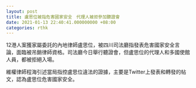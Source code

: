 ```yaml
---
layout: post
title: 盧思位被指危害國家安全　代理人被拒參加聽證會
date: 2021-01-13 22:40:41.000000000 +08:00
categories: rthk
---
```


12港人案獲家屬委託的內地律師盧思位，被四川司法廳指發表危害國家安全言論，面臨被吊銷律師資格。司法廳今日舉行聽證會，但盧思位的代理人和多國使館人員，都被拒絕入場。

維權律師程海引述當局指控盧思位違法的證據，主要是Twitter上發表和轉發的帖文，認為盧思位危害國家安全。
